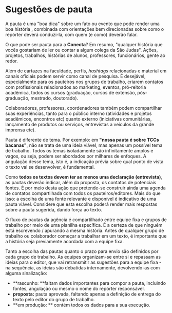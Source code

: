 # Sugestões de pauta

A pauta é uma "boa dica" sobre um fato ou evento que pode render uma boa história , combinada com orientações bem direcionadas sobre como o repórter deverá conduzi-la, com quem \(e como\) deverão falar.

O que pode ser pauta para a **Conecta**? Em resumo, "qualquer história que vocês gostariam de ler ou contar a algum colega da São Judas". Ações, projetos, trabalhos, histórias de alunos, professores, funcionários, gente ao redor.

Além de cartazes na faculdade, perfis, _hashtags_ relacionadas e material em canais oficiais podem servir como canal de pesquisa. É desejável, especialmente para os pauteiros nos grupos de trabalho, criarem contatos com profissionais relacionados ao marketing, eventos, pró-reitoria acadêmica, todos os cursos \(graduação, cursos de extensão, pós-graduação, mestrado, doutorado\).

Colaboradores, professores, coordenadores também podem compartilhar suas experiências, tanto para o público interno \(atividades e projetos acadêmicos, encontros etc\) quanto externo \(iniciativas comunitárias, lançamento de produtos ou serviços, entrevistas a veículos da grande imprensa etc\).

Pauta é diferente de tema. Por exemplo: em **"nossa pauta é sobre TCCs bacanas"**, não se trata de uma ideia viável, mas apenas um possível tema de trabalho. Todos os temas isoladamente são infinitamente amplos e vagos, ou seja, podem ser abordados por milhares de enfoques. A angulação desse tema, isto é, a indicação prévia sobre qual ponto de vista o texto vai se desenvolver, é fundamental.

Como **todos os textos devem ter ao menos uma declaração \(entrevista\)**, as pautas deverão indicar, além da proposta, os contatos de potenciais fontes. É por meio desta ação que pretende-se construir ainda uma agenda de contatos compartilhada com todos os pauteiros/editores. Mais do que isso: a escolha de uma fonte relevante e disponível é indicativo de uma pauta viável. Considere que esta escolha poderá render mais respostas sobre a pauta sugerida, dando força ao texto.

O fluxo de pautas da agência é compartilhado entre equipe fixa e grupos de trabalho por meio de uma planilha específica. É a certeza de que ninguém está escrevendo / apurando a mesma história. Antes de qualquer grupo de trabalho ou colaborador começar a trabalhar em um texto, é importante que a história seja previamente acordada com a equipe fixa.

Tanto a escolha das pautas quanto o prazo para envio são definidos por cada grupo de trabalho. As equipes organizam-se entre si e repassam as ideias para o editor, que vai retransmitir as sugestões para a equipe fixa - na sequência, as ideias são debatidas internamente, devolvendo-as com alguma sinalização:

* **rascunho: **faltam dados importantes para compor a pauta, incluindo fontes, angulação ou mesmo o nome do repórter responsável.
* **proposta:** pauta aprovada, faltando apenas a definição de entrega do texto pelo editor do grupo de trabalho.
* **em produção: ** contém todos os dados para a sua execução.



